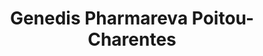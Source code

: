 ---
title: "Genedis Pharmareva Poitou-Charentes"
url: /la-creche/genedis-pharmareva-poitou-charentes/
shop: approvisionnement médical
---